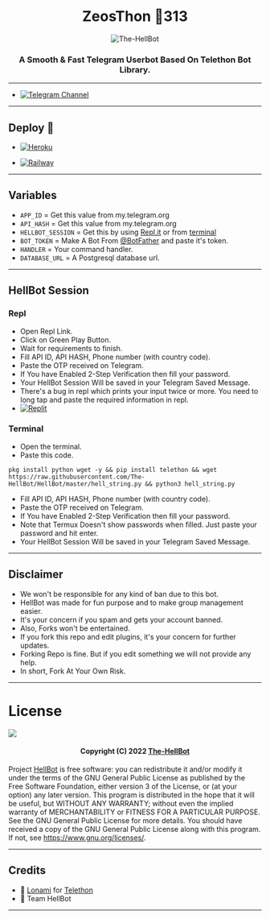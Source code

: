 <h1 align="center">
  <b>ZeosThon 🏴313</b>
</h1>

<p align="center">
  <img src="https://telegra.ph/file/078df46ef8b32f89aef40.jpg" alt="The-HellBot">
</p>

<h3 align="center">
  <b>A Smooth & Fast Telegram Userbot Based On Telethon Bot Library.</b>
</h3>

------
- [![Telegram Channel](https://img.shields.io/badge/Telegram-Channel-brightgreen)](https://t.me/ZeosThon)

------
## Deploy 🚀
- [![Heroku](https://telegra.ph/file/dc77788223d79180ec812.jpg)](#Deploy-To-Heroku)

- [![Railway](https://telegra.ph/file/35716b59cc180e4f282a4.jpg)](#Deploy-on-Railway)

------
## Variables

- `APP_ID`  =  Get this value from my.telegram.org
- `API_HASH`  =  Get this value from my.telegram.org
- `HELLBOT_SESSION`  =  Get this by using [Repl.it](#Repl) or from [terminal](#Terminal)
- `BOT_TOKEN`  =  Make A Bot From [@BotFather](https://t.me/botfather) and paste it's token.
- `HANDLER`  =  Your command handler.
- `DATABASE_URL`  =  A Postgresql database url.

------
## HellBot Session

### Repl
- Open Repl Link.
- Click on Green Play Button.
- Wait for requirements to finish.
- Fill API ID, API HASH, Phone number (with country code).
- Paste the OTP received on Telegram.
- If You have Enabled 2-Step Verification then fill your password.
- Your HellBot Session Will be saved in your Telegram Saved Message.
- There's a bug in repl which prints your input twice or more. You need to long tap and paste the required information in repl.
- [![Replit](https://telegra.ph/file/68aacf214a17e366d9b60.jpg)](https://replit.com/@TheHellBot/HellBot?v=1)

### Terminal
- Open the terminal.
- Paste this code.

`pkg install python wget -y && pip install telethon && wget https://raw.githubusercontent.com/The-HellBot/HellBot/master/hell_string.py && python3 hell_string.py`
- Fill API ID, API HASH, Phone number (with country code).
- Paste the OTP received on Telegram.
- If You have Enabled 2-Step Verification then fill your password.
- Note that Termux Doesn't show passwords when filled. Just paste your password and hit enter.
- Your HellBot Session Will be saved in your Telegram Saved Message.

------
## Disclaimer
- We won't be responsible for any kind of ban due to this bot.
- HellBot was made for fun purpose and to make group management easier.
- It's your concern if you spam and gets your account banned.
- Also, Forks won't be entertained.
- If you fork this repo and edit plugins, it's your concern for further updates.
- Forking Repo is fine. But if you edit something we will not provide any help.
- In short, Fork At Your Own Risk.

------
# License

![](https://www.gnu.org/graphics/gplv3-or-later.png)

<h4 align="center">Copyright (C) 2022 <a href="https://github.com/The-HellBot">The-HellBot</a></h4>

Project [HellBot](https://github.com/The-HellBot/HellBot) is free software: you can redistribute it and/or modify
it under the terms of the GNU General Public License as published by
the Free Software Foundation, either version 3 of the License, or
(at your option) any later version.
This program is distributed in the hope that it will be useful,
but WITHOUT ANY WARRANTY; without even the implied warranty of
MERCHANTABILITY or FITNESS FOR A PARTICULAR PURPOSE.  See the
GNU General Public License for more details.
You should have received a copy of the GNU General Public License
along with this program. If not, see <https://www.gnu.org/licenses/>.

------
## Credits

- 💖 [Lonami](https://github.com/Lonami) for [Telethon](https://github.com/LonamiWebs/Telethon)
- 💖 Team HellBot

------

